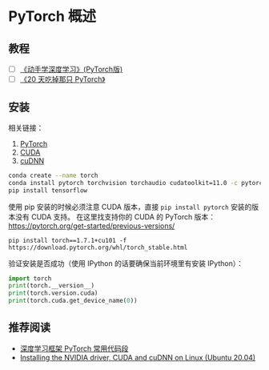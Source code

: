 # PyTorch 概述

## 教程
+ [ ] [《动手学深度学习》(PyTorch版)](https://tangshusen.me/Dive-into-DL-PyTorch)
+ [ ] [《20 天吃掉那只 PyTorch》](https://github.com/lyhue1991/eat_pytorch_in_20_days)

## 安装
相关链接：
1. [PyTorch](https://pytorch.org/get-started/locally/)
2. [CUDA](https://developer.nvidia.com/cuda-toolkit-archive)
3. [cuDNN](https://developer.nvidia.com/cudnn)

```sh
conda create --name torch
conda install pytorch torchvision torchaudio cudatoolkit=11.0 -c pytorch
pip install tensorflow
```

使用 pip 安装的时候必须注意 CUDA 版本，直接 `pip install pytorch` 安装的版本没有 CUDA 支持。
在这里找支持你的 CUDA 的 PyTorch 版本：https://pytorch.org/get-started/previous-versions/

```
pip install torch==1.7.1+cu101 -f https://download.pytorch.org/whl/torch_stable.html
```

验证安装是否成功（使用 IPython 的话要确保当前环境里有安装 IPython）：
```python
import torch
print(torch.__version__)
print(torch.version.cuda)
print(torch.cuda.get_device_name(0))
```

## 推荐阅读
+ [深度学习框架 PyTorch 常用代码段](https://zhuanlan.zhihu.com/p/104019160)
+ [Installing the NVIDIA driver, CUDA and cuDNN on Linux (Ubuntu 20.04)](https://gist.github.com/kmhofmann/cee7c0053da8cc09d62d74a6a4c1c5e4)